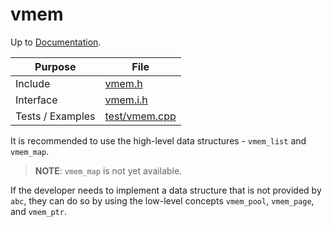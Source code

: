 # vmem

Up to [Documentation](../README.md).

Purpose          | File
---------------- | ----
Include          | [vmem.h](../../src/vmem.h)
Interface        | [vmem.i.h](../../src/i/vmem.i.h)
Tests / Examples | [test/vmem.cpp](../../test/vmem.cpp)

It is recommended to use the high-level data structures - `vmem_list` and `vmem_map`.

> __NOTE__: `vmem_map` is not yet available.

If the developer needs to implement a data structure that is not provided by `abc`, they can do so by using the low-level concepts `vmem_pool`, `vmem_page`, and `vmem_ptr`.
